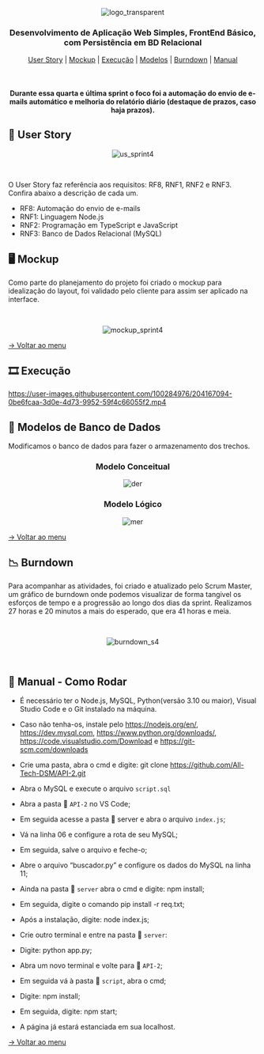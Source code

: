 <div align="center" id="menu">

![logo_transparent](https://user-images.githubusercontent.com/100284976/204163666-80fa9d66-1823-4ce7-9c60-92e04c3cf33c.png)

<h3> Desenvolvimento de Aplicação Web Simples, FrontEnd Básico, com Persistência em BD Relacional </h3>

<p> 
    <a href="#userstory">User Story</a> | 
    <a href="#mockup">Mockup</a> |
    <a href="#exe">Execução</a> |
    <a href="#modelo">Modelos</a> |
    <a href="#burndown">Burndown</a> |
    <a href="#manual">Manual</a>
</p>

<br>

<h4 align="center"> Durante essa quarta e última sprint o foco foi a automação do envio de e-mails automático e melhoria do relatório diário (destaque de prazos, caso haja prazos). </h4>

</div>

<span id="userstory">  

## :dart: User Story 
<div align="center">

![us_sprint4](https://user-images.githubusercontent.com/100284976/204103498-984fbc73-8cc1-4ae9-a193-4e6438c50add.png)
</div>

<br>

O User Story faz referência aos requisitos: RF8, RNF1, RNF2 e RNF3. 
Confira abaixo a descrição de cada um.

* RF8: Automação do envio de e-mails
* RNF1: Linguagem Node.js
* RNF2:	Programação em TypeScript e JavaScript
* RNF3:	Banco de Dados Relacional (MySQL)

<span id="mockup"> 

## :desktop_computer: Mockup

Como parte do planejamento do projeto foi criado o mockup para idealização do layout, foi validado pelo cliente para assim ser aplicado na interface.

<br>
<div align="center ">

![mockup_sprint4](https://user-images.githubusercontent.com/100284976/204103656-be780f67-0aca-4323-aaa6-b2be6ad03d8d.png)

</div>
<a href="#menu"> -> Voltar ao menu</a>

<span id="exe">

## :film_strip: Execução

https://user-images.githubusercontent.com/100284976/204167094-0be6fcaa-3d0e-4d73-9952-59f4c66055f2.mp4


<span id="modelo"> 

## :bookmark_tabs: Modelos de Banco de Dados

Modificamos o banco de dados para fazer o armazenamento dos trechos.

<div align="center ">

### Modelo Conceitual

![der](https://user-images.githubusercontent.com/100284976/204176588-236ffc8b-6f26-43b2-b95a-3f74db2223e8.jpeg)

### Modelo Lógico

![mer](https://user-images.githubusercontent.com/100284976/204176600-219ce867-2b97-479a-8e9d-787c13cd92c9.jpeg)

</div>

<a href="#menu"> -> Voltar ao menu</a>

<span id="burndown">

## :chart_with_downwards_trend: Burndown

Para acompanhar as atividades, foi criado e atualizado pelo Scrum Master, um gráfico de burndown onde podemos visualizar de forma tangivel os esforços de tempo e a progressão ao longo dos dias da sprint. Realizamos 27 horas e 20 minutos a mais do esperado, que era 41 horas e meia.

<br>
<div align="center">

![burndown_s4](https://user-images.githubusercontent.com/100284976/204166372-6000e581-fbe1-431e-808d-f45cb9ad80d4.png)

</div>

<br>

<span id="manual">

 ## :scroll: Manual - Como Rodar

* É necessário ter o Node.js, MySQL, Python(versão 3.10 ou maior),  Visual Studio Code e o Git instalado na máquina.

* Caso não tenha-os, instale pelo https://nodejs.org/en/, https://dev.mysql.com, https://www.python.org/downloads/, https://code.visualstudio.com/Download e https://git-scm.com/downloads

* Crie uma pasta, abra o cmd e digite: git clone https://github.com/All-Tech-DSM/API-2.git

* Abra o MySQL e execute o arquivo `script.sql` 

* Abra a pasta 📂 `API-2` no VS Code;

* Em seguida acesse a pasta 📂 server e abra o arquivo `index.js`;

* Vá na linha 06 e configure a rota de seu MySQL;

* Em seguida, salve o arquivo e feche-o;

* Abre o arquivo “buscador.py” e configure os dados do MySQL na linha 11;

* Ainda na pasta 📂 `server` abra o cmd e digite: npm install;

* Em seguida, digite o comando pip install -r req.txt;

* Após a instalação, digite: node index.js;

* Crie outro terminal e entre na pasta 📂 `server`:

* Digite: python app.py;

* Abra um novo terminal e volte para 📂 `API-2`;

* Em seguida vá à pasta 📂 `script`, abra o cmd;

* Digite: npm install;

* Em seguida, digite: npm start;

* A página já estará estanciada em sua localhost.
  

<a href="#menu"> -> Voltar ao menu</a>
